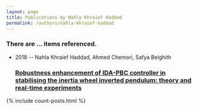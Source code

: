 ```yaml
---
layout: page
title: Publications by Nahla Khraief Haddad
permalink: /authors/nahla-khraief-haddad
---
```


<h3 id="number-posts">There are ... items referenced.</h3>
<ul class="post-list">
<li><span class='post-meta'>2018 -- Nahla Khraief Haddad, Ahmed Chemori, Safya Belghith</span><h3><a class='post-link' href="{{ site.baseurl }}/robustness-enhancement-of-ida-pbc-controller-in-stabilising-the-inertia-wheel-inverted-pendulum-theory-and-real-time-experiments">Robustness enhancement of IDA-PBC controller in stabilising the inertia wheel inverted pendulum: theory and real-time experiments</a></h3></li>

</ul>
{% include count-posts.html %}
